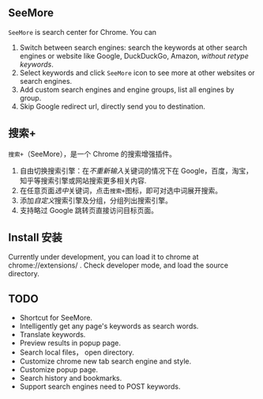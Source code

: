 ## SeeMore
`SeeMore` is search center for Chrome. You can
1. Switch between search engines: search the keywords at other search engines or website like Google, DuckDuckGo, Amazon, *without retype keywords*.
2. Select keywords and click `SeeMore` icon to see more at other websites or search engines.
3. Add custom search engines and engine groups, list all engines by group.
4. Skip Google redirect url, directly send you to destination.


## 搜索+
`搜索+`（SeeMore），是一个 Chrome 的搜索增强插件。
1. 自由切换搜索引擎：在*不重新输入*关键词的情况下在 Google，百度，淘宝，知乎等搜索引擎或网站搜索更多相关内容.
2. 在任意页面*选中*关键词，点击`搜索+`图标，即可对选中词展开搜索。
3. 添加*自定义*搜索引擎及分组，分组列出搜索引擎。
4. 支持略过 Google 跳转页直接访问目标页面。

## Install 安装
Currently under development, you can load it to chrome at chrome://extensions/ . Check developer mode, and load the source directory.

## TODO
- Shortcut for SeeMore.
- Intelligently get any page's keywords as search words.
- Translate keywords.
- Preview results in popup page.
- Search local files， open directory.
- Customize chrome new tab search engine and style.
- Customize popup page.
- Search history and bookmarks.
- Support search engines need to POST keywords.